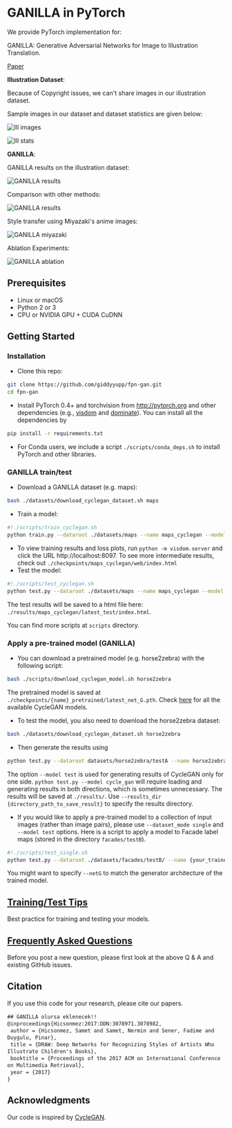 # GANILLA in PyTorch

We provide PyTorch implementation for: 

GANILLA: Generative Adversarial Networks for Image to Illustration Translation.

[Paper](LINKKK)


**Illustration Dataset**:

Because of Copyright issues, we can't share images in our illustration dataset.

Sample images in our dataset and dataset statistics are given below:

![Ill images](<img src="/docs/figs/ill_dataset.png"/>)


![Ill stats](<img src="/docs/figs/dataset_stats.png"/>)


**GANILLA**:

GANILLA results on the illustration dataset:

![GANILLA results](<img src="https://github.com/giddyyupp/fpn-gan/tree/master/docs/figs/ganill_res.png"/>)

Comparison with other methods:

![GANILLA results](<img src="docs/figs/sota_comp.png"/>)

Style transfer using Miyazaki's anime images:

![GANILLA miyazaki](<img src="docs/figs/miyazaki_res.png"/>)

Ablation Experiments:

![GANILLA ablation](<img src="./docs/figs/aaaa.jpeg"/>)

## Prerequisites
- Linux or macOS
- Python 2 or 3
- CPU or NVIDIA GPU + CUDA CuDNN

## Getting Started
### Installation

- Clone this repo:
```bash
git clone https://github.com/giddyyupp/fpn-gan.git
cd fpn-gan
```

- Install PyTorch 0.4+ and torchvision from http://pytorch.org and other dependencies (e.g., [visdom](https://github.com/facebookresearch/visdom) and [dominate](https://github.com/Knio/dominate)). You can install all the dependencies by
```bash
pip install -r requirements.txt
```

- For Conda users, we include a script `./scripts/conda_deps.sh` to install PyTorch and other libraries.

### GANILLA train/test
- Download a GANILLA dataset (e.g. maps):
```bash
bash ./datasets/download_cyclegan_dataset.sh maps
```
- Train a model:
```bash
#!./scripts/train_cyclegan.sh
python train.py --dataroot ./datasets/maps --name maps_cyclegan --model cycle_gan
```
- To view training results and loss plots, run `python -m visdom.server` and click the URL http://localhost:8097. To see more intermediate results, check out `./checkpoints/maps_cyclegan/web/index.html`
- Test the model:
```bash
#!./scripts/test_cyclegan.sh
python test.py --dataroot ./datasets/maps --name maps_cyclegan --model cycle_gan
```
The test results will be saved to a html file here: `./results/maps_cyclegan/latest_test/index.html`.

You can find more scripts at `scripts` directory.

### Apply a pre-trained model (GANILLA)
- You can download a pretrained model (e.g. horse2zebra) with the following script:
```bash
bash ./scripts/download_cyclegan_model.sh horse2zebra
```
The pretrained model is saved at `./checkpoints/{name}_pretrained/latest_net_G.pth`. Check [here](https://github.com/junyanz/pytorch-CycleGAN-and-pix2pix/blob/master/scripts/download_cyclegan_model.sh#L3) for all the available CycleGAN models.
- To test the model, you also need to download the  horse2zebra dataset:
```bash
bash ./datasets/download_cyclegan_dataset.sh horse2zebra
```

- Then generate the results using
```bash
python test.py --dataroot datasets/horse2zebra/testA --name horse2zebra_pretrained --model test
```
The option `--model test` is used for generating results of CycleGAN only for one side. `python test.py --model cycle_gan` will require loading and generating results in both directions, which is sometimes unnecessary. The results will be saved at `./results/`. Use `--results_dir {directory_path_to_save_result}` to specify the results directory.

- If you would like to apply a pre-trained model to a collection of input images (rather than image pairs), please use `--dataset_mode single` and `--model test` options. Here is a script to apply a model to Facade label maps (stored in the directory `facades/testB`).
``` bash
#!./scripts/test_single.sh
python test.py --dataroot ./datasets/facades/testB/ --name {your_trained_model_name} --model test
```
You might want to specify `--netG` to match the generator architecture of the trained model.


## [Training/Test Tips](docs/tips.md)
Best practice for training and testing your models.

## [Frequently Asked Questions](docs/qa.md)
Before you post a new question, please first look at the above Q & A and existing GitHub issues.


## Citation
If you use this code for your research, please cite our papers.
```
## GANILLA olursa eklenecek!!
@inproceedings{Hicsonmez:2017:DDN:3078971.3078982,
 author = {Hicsonmez, Samet and Samet, Nermin and Sener, Fadime and Duygulu, Pinar},
 title = {DRAW: Deep Networks for Recognizing Styles of Artists Who Illustrate Children's Books},
 booktitle = {Proceedings of the 2017 ACM on International Conference on Multimedia Retrieval},
 year = {2017}
} 

```
## Acknowledgments
Our code is inspired by [CycleGAN](https://github.com/junyanz/pytorch-CycleGAN-and-pix2pix).
